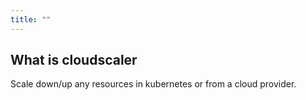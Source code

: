 ```yaml
---
title: ""
---
```


## What is cloudscaler

Scale down/up any resources in kubernetes or from a cloud provider.

